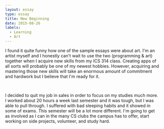 ```yaml
---
layout: essay
type: essay
title: New Beginning
date: 2015-08-26
labels:
  - Learning
  - Art
---
```


I found it quite funny how one of the sample essays were about art. I'm an artist myself and I 
honestly can't wait to use the two (programming & art) together when I acquire new skills from my ICS 314 class. 
Creating apps of all sorts will probably be one of my newest hobbies. However, acquiring and mastering those 
new skills will take an enormous amount of commitment and hardwork but I believe that I'm ready for it.  

<br />  

I decided to quit my job in sales in order to focus on my studies much more. I worked about 20 hours a week last
semester and it was tough, but I was able to pull through. I suffered with bad sleeping habits and it showed in some of exams.
This semester will be a lot more different. I'm going to get as involved as I can in the many CS clubs the campus has to offer,
start working on side projects, volunteer, and study hard.
